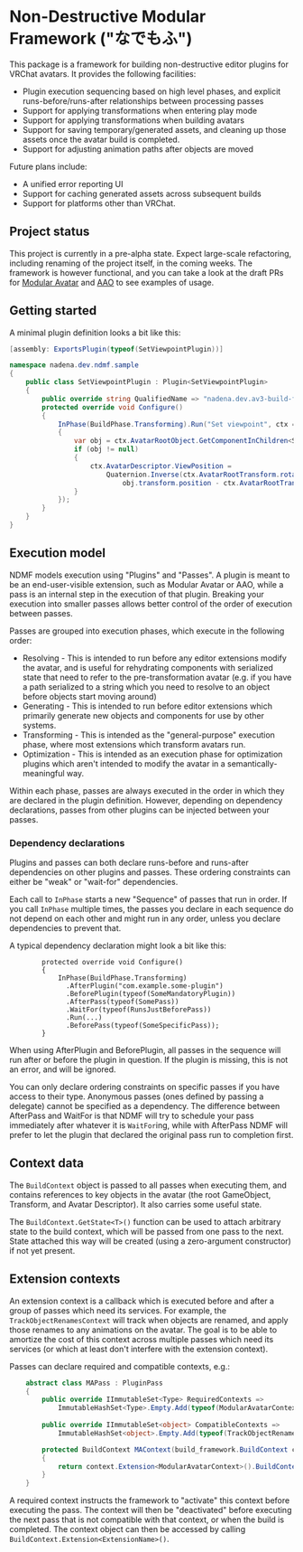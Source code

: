 # Non-Destructive Modular Framework ("なでもふ")

This package is a framework for building non-destructive editor plugins for VRChat avatars. It provides the following facilities:

* Plugin execution sequencing based on high level phases, and explicit runs-before/runs-after relationships between processing passes
* Support for applying transformations when entering play mode
* Support for applying transformations when building avatars
* Support for saving temporary/generated assets, and cleaning up those assets once the avatar build is completed.
* Support for adjusting animation paths after objects are moved

Future plans include:
* A unified error reporting UI
* Support for caching generated assets across subsequent builds
* Support for platforms other than VRChat.

## Project status

This project is currently in a pre-alpha state. Expect large-scale refactoring, including renaming of the project itself, in the coming weeks. The framework is however functional, and you can take a look at the draft PRs for [Modular Avatar](https://github.com/bdunderscore/modular-avatar/pull/406) and [AAO](https://github.com/anatawa12/AvatarOptimizer/pull/375) to see examples of usage.

## Getting started

A minimal plugin definition looks a bit like this:

```csharp
[assembly: ExportsPlugin(typeof(SetViewpointPlugin))]

namespace nadena.dev.ndmf.sample
{
    public class SetViewpointPlugin : Plugin<SetViewpointPlugin>
    {
        public override string QualifiedName => "nadena.dev.av3-build-framework.sample.set-viewpoint";
        protected override void Configure()
        {
            InPhase(BuildPhase.Transforming).Run("Set viewpoint", ctx =>
            {
                var obj = ctx.AvatarRootObject.GetComponentInChildren<SetViewpoint>();
                if (obj != null)
                {
                    ctx.AvatarDescriptor.ViewPosition =
                        Quaternion.Inverse(ctx.AvatarRootTransform.rotation) * (
                            obj.transform.position - ctx.AvatarRootTransform.position);
                }
            });
        }
    }
}
```

## Execution model

NDMF models execution using "Plugins" and "Passes". A plugin is meant to be an end-user-visible extension, such as Modular Avatar or AAO, while a pass is an internal step in the execution of that plugin. Breaking your execution into smaller passes allows better control of the order of execution between passes.

Passes are grouped into execution phases, which execute in the following order:
* Resolving - This is intended to run before any editor extensions modify the avatar, and is useful for rehydrating components with serialized state that need to refer to the pre-transformation avatar (e.g. if you have a path serialized to a string which you need to resolve to an object before objects start moving around)
* Generating - This is intended to run before editor extensions which primarily generate new objects and components for use by other systems.
* Transforming - This is intended as the "general-purpose" execution phase, where most extensions which transform avatars run.
* Optimization - This is intended as an execution phase for optimization plugins which aren't intended to modify the avatar in a semantically-meaningful way.

Within each phase, passes are always executed in the order in which they are declared in the plugin definition. However, depending on dependency declarations, passes from other plugins can be injected between your passes.

### Dependency declarations

Plugins and passes can both declare runs-before and runs-after dependencies on other plugins and passes. These ordering constraints can either be "weak" or "wait-for" dependencies.

Each call to `InPhase` starts a new "Sequence" of passes that run in order. If you call `InPhase` multiple times, the passes you declare in each sequence do not depend on each other and might run in any order, unless you declare dependencies to prevent that.

A typical dependency declaration might look a bit like this:

```
        protected override void Configure()
        {
            InPhase(BuildPhase.Transforming)
              .AfterPlugin("com.example.some-plugin")
              .BeforePlugin(typeof(SomeMandatoryPlugin))
              .AfterPass(typeof(SomePass))
              .WaitFor(typeof(RunsJustBeforePass))
              .Run(...)
              .BeforePass(typeof(SomeSpecificPass));
        }
```

When using AfterPlugin and BeforePlugin, all passes in the sequence will run after or before the plugin in question. If the plugin is missing, this is not an error, and will be ignored.

You can only declare ordering constraints on specific passes if you have access to their type. Anonymous passes (ones defined by passing a delegate) cannot be specified as a dependency.
The difference between AfterPass and WaitFor is that NDMF will try to schedule your pass immediately after whatever it is `WaitFor`ing, while with AfterPass NDMF will prefer to let the plugin that declared the original pass run to completion first.

## Context data

The `BuildContext` object is passed to all passes when executing them, and contains references to key objects in the avatar (the root GameObject, Transform, and Avatar Descriptor). It also carries some useful state.

The `BuildContext.GetState<T>()` function can be used to attach arbitrary state to the build context, which will be passed from one pass to the next. State attached this way will be created (using a zero-argument constructor) if not yet present.

## Extension contexts

An extension context is a callback which is executed before and after a group of passes which need its services. For example, the `TrackObjectRenamesContext` will track when objects are renamed, and apply those renames to any animations on the avatar. The goal is to be able to amortize the cost of this context across multiple passes which need its services (or which at least don't interfere with the extension context).

Passes can declare required and compatible contexts, e.g.:

```csharp
    abstract class MAPass : PluginPass
    {
        public override IImmutableSet<Type> RequiredContexts =>
            ImmutableHashSet<Type>.Empty.Add(typeof(ModularAvatarContext));
        
        public override IImmutableSet<object> CompatibleContexts =>
            ImmutableHashSet<object>.Empty.Add(typeof(TrackObjectRenamesContext));

        protected BuildContext MAContext(build_framework.BuildContext context)
        {
            return context.Extension<ModularAvatarContext>().BuildContext;
        }
    }
```

A required context instructs the framework to "activate" this context before executing the pass. The context will then be "deactivated" before executing the next pass that is not compatible with that context, or when the build is completed. The context object can then be accessed by calling `BuildContext.Extension<ExtensionName>()`.
